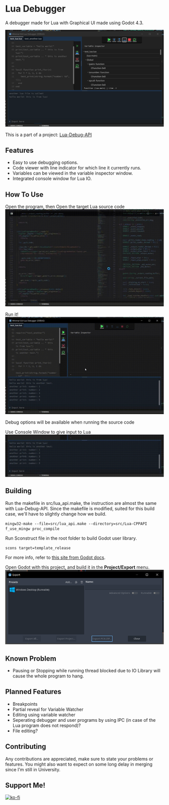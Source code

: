 # Lua Debugger
A debugger made for Lua with Graphical UI made using Godot 4.3.

![Lua Debugger](README-Asset/gui-debugger.png)

This is a part of a project: [Lua-Debug-API](https://github.com/NewbySlime/Lua-Debug-API)


##  Features
- Easy to use debugging options.
- Code viewer with line indicator for which line it currently runs.
- Variables can be viewed in the variable inspector window.
- Integrated console window for Lua IO.

## How To Use
Open the program, then
Open the target Lua source code
![Open Program](README-Asset/open-program.gif)

Run it!
![Run File](README-Asset/run-file.gif)

Debug options will be available when running the source code

Use Console Window to give input to Lua
![Console Input](README-Asset/console-input.gif)

## Building
Run the makefile in src/lua_api.make, the instruction are almost the same with Lua-Debug-API. Since the makefile is modified, suited for this build case, we'll have to slightly change how we build.
```
mingw32-make --file=src/lua_api.make --directory=src/Lua-CPPAPI f_use_mingw proc_compile
```

Run Sconstruct file in the root folder to build Godot user library.
```
scons target=template_release
```
For more info, refer to [this site from Godot docs](https://docs.godotengine.org/en/stable/tutorials/scripting/gdextension/gdextension_cpp_example.html#building-the-c-bindings).

Open Godot with this project, and build it in the **Project/Export** menu.
![Export Menu](README-Asset/export-menu.png)


## Known Problem
- Pausing or Stopping while running thread blocked due to IO Library will cause the whole program to hang.

## Planned Features
- Breakpoints
- Partial reveal for Variable Watcher
- Editing using variable watcher
- Seperating debugger and user programs by using IPC (in case of the Lua program does not respond)?
- File editing?

## Contributing
Any contributions are appreciated, make sure to state your problems or features. You might also want to expect on some long delay in merging since I'm still in University.

## Support Me!
[![ko-fi](https://ko-fi.com/img/githubbutton_sm.svg)](https://ko-fi.com/X8X0175H9C)